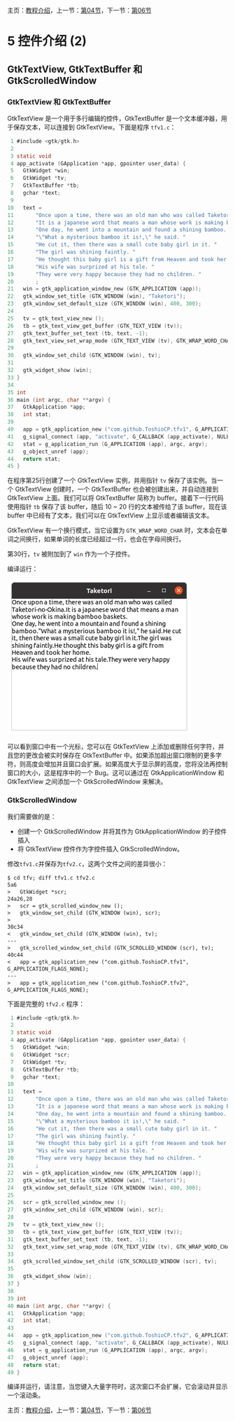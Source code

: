 主页：[教程介绍](../README.md)，上一节：[第04节](sec04.md)，下一节：[第06节](sec06.md)

# 5 控件介绍 (2)

## GtkTextView, GtkTextBuffer 和 GtkScrolledWindow

### GtkTextView 和 GtkTextBuffer

GtkTextView 是一个用于多行编辑的控件，GtkTextBuffer 是一个文本缓冲器，用于保存文本，可以连接到 GtkTextView。下面是程序 `tfv1.c`：

~~~C
 1 #include <gtk/gtk.h>
 2 
 3 static void
 4 app_activate (GApplication *app, gpointer user_data) {
 5   GtkWidget *win;
 6   GtkWidget *tv;
 7   GtkTextBuffer *tb;
 8   gchar *text;
 9 
10   text =
11       "Once upon a time, there was an old man who was called Taketori-no-Okina. "
12       "It is a japanese word that means a man whose work is making bamboo baskets.\n"
13       "One day, he went into a mountain and found a shining bamboo. "
14       "\"What a mysterious bamboo it is!,\" he said. "
15       "He cut it, then there was a small cute baby girl in it. "
16       "The girl was shining faintly. "
17       "He thought this baby girl is a gift from Heaven and took her home.\n"
18       "His wife was surprized at his tale. "
19       "They were very happy because they had no children. "
20       ;
21   win = gtk_application_window_new (GTK_APPLICATION (app));
22   gtk_window_set_title (GTK_WINDOW (win), "Taketori");
23   gtk_window_set_default_size (GTK_WINDOW (win), 400, 300);
24 
25   tv = gtk_text_view_new ();
26   tb = gtk_text_view_get_buffer (GTK_TEXT_VIEW (tv));
27   gtk_text_buffer_set_text (tb, text, -1);
28   gtk_text_view_set_wrap_mode (GTK_TEXT_VIEW (tv), GTK_WRAP_WORD_CHAR);
29 
30   gtk_window_set_child (GTK_WINDOW (win), tv);
31 
32   gtk_widget_show (win);
33 }
34 
35 int
36 main (int argc, char **argv) {
37   GtkApplication *app;
38   int stat;
39 
40   app = gtk_application_new ("com.github.ToshioCP.tfv1", G_APPLICATION_FLAGS_NONE);
41   g_signal_connect (app, "activate", G_CALLBACK (app_activate), NULL);
42   stat = g_application_run (G_APPLICATION (app), argc, argv);
43   g_object_unref (app);
44   return stat;
45 }
~~~

在程序第25行创建了一个 GtkTextView 实例，并用指针 `tv` 保存了该实例。当一个 GtkTextView 创建时，一个 GtkTextBuffer 也会被创建出来，并自动连接到 GtkTextView 上面。我们可以将 GtkTextBuffer 简称为 buffer。接着下一行代码使用指针 `tb` 保存了该 buffer，随后 10 ~ 20 行的文本被传给了该 buffer，现在该 buffer 中已经有了文本，我们可以在 GtkTextView 上显示或者编辑该文本。

GtkTextView 有一个换行模式，当它设置为 `GTK_WRAP_WORD_CHAR` 时，文本会在单词之间换行，如果单词的长度已经超过一行，也会在字母间换行。

第30行，`tv` 被附加到了 `win` 作为一个子控件。

编译运行：

![GtkTextView](image/screenshot_tfv1.png)

可以看到窗口中有一个光标，您可以在 GtkTextView 上添加或删除任何字符，并且您的更改会被实时保存在 GtkTextBuffer 中。如果添加超出窗口限制的更多字符，则高度会增加并且窗口会扩展。如果高度大于显示屏的高度，您将没法再控制窗口的大小，这是程序中的一个 Bug。这可以通过在 GtkApplicationWindow 和 GtkTextView 之间添加一个 GtkScrolledWindow 来解决。

### GtkScrolledWindow

我们需要做的是：

- 创建一个 GtkScrolledWindow 并将其作为 GtkApplicationWindow 的子控件插入
- 将 GtkTextView 控件作为字控件插入 GtkScrolledWindow。

修改`tfv1.c`并保存为`tfv2.c`，这两个文件之间的差异很小：

~~~
$ cd tfv; diff tfv1.c tfv2.c
5a6
>   GtkWidget *scr;
24a26,28
>   scr = gtk_scrolled_window_new ();
>   gtk_window_set_child (GTK_WINDOW (win), scr);
> 
30c34
<   gtk_window_set_child (GTK_WINDOW (win), tv);
---
>   gtk_scrolled_window_set_child (GTK_SCROLLED_WINDOW (scr), tv);
40c44
<   app = gtk_application_new ("com.github.ToshioCP.tfv1", G_APPLICATION_FLAGS_NONE);
---
>   app = gtk_application_new ("com.github.ToshioCP.tfv2", G_APPLICATION_FLAGS_NONE);
~~~

下面是完整的 `tfv2.c` 程序：

~~~C
 1 #include <gtk/gtk.h>
 2 
 3 static void
 4 app_activate (GApplication *app, gpointer user_data) {
 5   GtkWidget *win;
 6   GtkWidget *scr;
 7   GtkWidget *tv;
 8   GtkTextBuffer *tb;
 9   gchar *text;
10 
11   text =
12       "Once upon a time, there was an old man who was called Taketori-no-Okina. "
13       "It is a japanese word that means a man whose work is making bamboo baskets.\n"
14       "One day, he went into a mountain and found a shining bamboo. "
15       "\"What a mysterious bamboo it is!,\" he said. "
16       "He cut it, then there was a small cute baby girl in it. "
17       "The girl was shining faintly. "
18       "He thought this baby girl is a gift from Heaven and took her home.\n"
19       "His wife was surprized at his tale. "
20       "They were very happy because they had no children. "
21       ;
22   win = gtk_application_window_new (GTK_APPLICATION (app));
23   gtk_window_set_title (GTK_WINDOW (win), "Taketori");
24   gtk_window_set_default_size (GTK_WINDOW (win), 400, 300);
25 
26   scr = gtk_scrolled_window_new ();
27   gtk_window_set_child (GTK_WINDOW (win), scr);
28 
29   tv = gtk_text_view_new ();
30   tb = gtk_text_view_get_buffer (GTK_TEXT_VIEW (tv));
31   gtk_text_buffer_set_text (tb, text, -1);
32   gtk_text_view_set_wrap_mode (GTK_TEXT_VIEW (tv), GTK_WRAP_WORD_CHAR);
33 
34   gtk_scrolled_window_set_child (GTK_SCROLLED_WINDOW (scr), tv);
35 
36   gtk_widget_show (win);
37 }
38 
39 int
40 main (int argc, char **argv) {
41   GtkApplication *app;
42   int stat;
43 
44   app = gtk_application_new ("com.github.ToshioCP.tfv2", G_APPLICATION_FLAGS_NONE);
45   g_signal_connect (app, "activate", G_CALLBACK (app_activate), NULL);
46   stat = g_application_run (G_APPLICATION (app), argc, argv);
47   g_object_unref (app);
48   return stat;
49 }
~~~

编译并运行，请注意，当您键入大量字符时，这次窗口不会扩展，它会滚动并显示一个滚动条。

主页：[教程介绍](../README.md)，上一节：[第04节](sec04.md)，下一节：[第06节](sec06.md)
